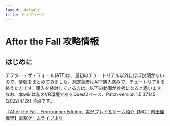 ```yaml
---
layout: default
title: トップページ
---
```


# After the Fall 攻略情報

## はじめに
アフター・ザ・フォール(ATF)は、最初のチュートリアル以外にほぼ説明がないので、情報をまとめてみました。想定読者はATF購入済みで、チュートリアルを終えた方です。購入を検討している方は、以下の動画が参考になると思います。なお、本wikiは私のVR環境であるQuest2ベース、Patch version 1.5.37145 (2022/4/28) 時点です。

[『After the Fall ‐ Frontrunner Edition』実況プレイ＆ゲーム紹介【MC：前田佳織里】電撃ゲームライブより](https://youtu.be/QSSbyUeIk9k)
